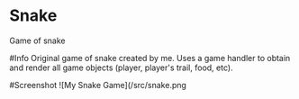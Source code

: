 # Snake
Game of snake

#Info
Original game of snake created by me. Uses a game handler to obtain and render all game objects (player, player's trail, food, etc). 

#Screenshot
![My Snake Game](/src/snake.png
